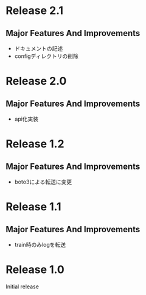 # Release 2.1
## Major Features And Improvements
* ドキュメントの記述
* configディレクトリの削除

# Release 2.0
## Major Features And Improvements
* api化実装

# Release 1.2
## Major Features And Improvements
* boto3による転送に変更


# Release 1.1
## Major Features And Improvements
* train時のみlogを転送

# Release 1.0 
Initial release